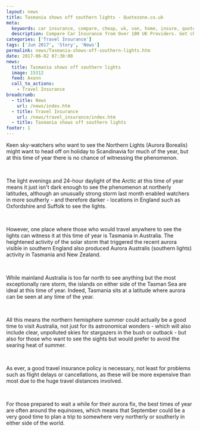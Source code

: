 ```yaml
---
layout: news
title: Tasmania shows off southern lights - Quotezone.co.uk
meta:
  keywords: car insurance, compare, cheap, uk, van, home, insure, quotes, online, comparison, bike, loans, life
  description: Compare Car Insurance from Over 100 UK Providers. Get cheap quotes online now using our fast, free, secure comparison site
categories: ['Travel Insurance']
tags: ['Jun 2017', 'Story', 'News']
permalink: news/Tasmania-shows-off-southern-lights.htm
date: 2017-06-02 07:30:00
news:
  title: Tasmania shows off southern lights
  image: 15312
  feed: Axonn
  call_to_actions:
    - Travel Insurance
breadcrumb:
  - title: News
    url: /news/index.htm
  - title: Travel Insurance
    url: /news/travel_insurance/index.htm
  - title: Tasmania shows off southern lights
footer: 1
---
```


Keen sky-watchers who want to see the Northern Lights (Aurora Borealis) might want to head off on holiday to Scandinavia for much of the year, but at this time of year there is no chance of witnessing the phenomenon.

&nbsp;

The light evenings and 24-hour daylight of the Arctic at this time of year means it just isn&#39;t dark enough to see the phenomenon at northerly latitudes, although an unusually strong storm last month enabled watchers in more southerly - and therefore darker - locations in England such as Oxfordshire and Suffolk to see the lights.

&nbsp;

However, one place where those who would travel anywhere to see the lights can witness it at this time of year is Tasmania in Australia. The heightened activity of the solar storm that triggered the recent aurora visible in southern England also produced Aurora Australis (southern lights) activity in Tasmania and New Zealand.

&nbsp;

While mainland Australia is too far north to see anything but the most exceptionally rare storm, the islands on either side of the Tasman Sea are ideal at this time of year. Indeed, Tasmania sits at a latitude where aurora can be seen at any time of the year.

&nbsp;

All this means the northern hemisphere summer could actually be a good time to visit Australia, not just for its astronomical wonders - which will also include clear, unpolluted skies for stargazers in the bush or outback - but also for those who want to see the sights but would prefer to avoid the searing heat of summer.

&nbsp;

As ever, a good travel insurance policy is necessary, not least for problems such as flight delays or cancellations, as these will be more expensive than most due to the huge travel distances involved.

&nbsp;

For those prepared to wait a while for their aurora fix, the best times of year are often around the equinoxes, which means that September could be a very good time to plan a trip to somewhere very northerly or southerly in either side of the world.
